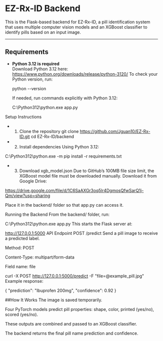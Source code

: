 # EZ-Rx-ID Backend

This is the Flask-based backend for EZ-Rx-ID, a pill identification system that uses multiple computer vision models and an XGBoost classifier to identify pills based on an input image.

---

## Requirements

- **Python 3.12 is required**  
  Download Python 3.12 here: https://www.python.org/downloads/release/python-3120/
  To check your Python version, run:

  python --version
  
  If needed, run commands explicitly with Python 3.12:
  
  C:\Python312\python.exe app.py

Setup Instructions
- 1. Clone the repository
git clone https://github.com/Jguan10/EZ-Rx-ID.git
cd EZ-Rx-ID/backend

- 2. Install dependencies
Using Python 3.12:

C:\Python312\python.exe -m pip install -r requirements.txt

- 3. Download xgb_model.json
Due to GitHub’s 100MB file size limit, the XGBoost model file must be downloaded manually.
Download it from Google Drive:

https://drive.google.com/file/d/1C6SaAXGr3oq5lr4DgmosQfwSarQ1j-Qm/view?usp=sharing

Place it in the backend/ folder so that app.py can access it.

Running the Backend
From the backend/ folder, run:

C:\Python312\python.exe app.py
This starts the Flask server at:

http://127.0.0.1:5000
API Endpoint
POST /predict
Send a pill image to receive a predicted label.

Method: POST

Content-Type: multipart/form-data

Field name: file

curl -X POST http://127.0.0.1:5000/predict -F "file=@example_pill.jpg"
Example response:

{
  "prediction": "Ibuprofen 200mg",
  "confidence": 0.92
}

##How It Works
The image is saved temporarily.

Four PyTorch models predict pill properties: shape, color, printed (yes/no), scored (yes/no).

These outputs are combined and passed to an XGBoost classifier.

The backend returns the final pill name prediction and confidence.

